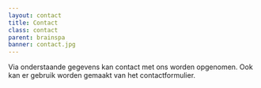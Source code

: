 ```yaml
---
layout: contact
title: Contact
class: contact
parent: brainspa
banner: contact.jpg
---
```

Via onderstaande gegevens kan contact met ons worden opgenomen. Ook kan er gebruik worden gemaakt van het contactformulier.